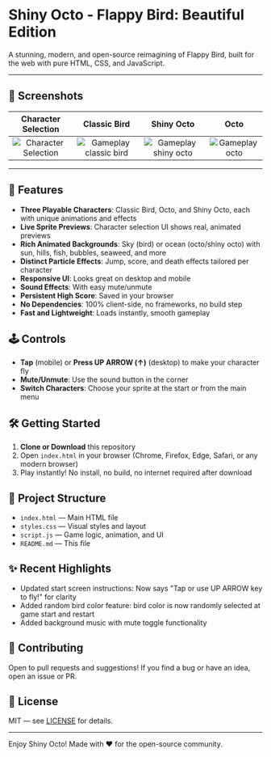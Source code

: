 # Shiny Octo - Flappy Bird: Beautiful Edition

A stunning, modern, and open-source reimagining of Flappy Bird, built for the web with pure HTML, CSS, and JavaScript.

---

## 📸 Screenshots

| Character Selection | Classic Bird | Shiny Octo | Octo |
|:------------------:|:------------:|:----------:|:-----:|
| ![Character Selection](https://hc-cdn.hel1.your-objectstorage.com/s/v3/b8f52be6d9ef5fdf5d601999d7d0635197213cc6_image.png) | ![Gameplay classic bird](https://hc-cdn.hel1.your-objectstorage.com/s/v3/c9a750e7b8fc4a70ce9680b4430b5759429770ce_image.png) | ![Gameplay shiny octo](https://hc-cdn.hel1.your-objectstorage.com/s/v3/cd90f036b9db005472c411fd990751039ca431bb_image.png) | ![Gameplay octo](https://hc-cdn.hel1.your-objectstorage.com/s/v3/8d6db324178778e22e18e71284ab85817823bdcb_image.png) |

---

## 🚀 Features
- **Three Playable Characters**: Classic Bird, Octo, and Shiny Octo, each with unique animations and effects
- **Live Sprite Previews**: Character selection UI shows real, animated previews
- **Rich Animated Backgrounds**: Sky (bird) or ocean (octo/shiny octo) with sun, hills, fish, bubbles, seaweed, and more
- **Distinct Particle Effects**: Jump, score, and death effects tailored per character
- **Responsive UI**: Looks great on desktop and mobile
- **Sound Effects**: With easy mute/unmute
- **Persistent High Score**: Saved in your browser
- **No Dependencies**: 100% client-side, no frameworks, no build step
- **Fast and Lightweight**: Loads instantly, smooth gameplay

## 🕹️ Controls
- **Tap** (mobile) or **Press UP ARROW (↑)** (desktop) to make your character fly
- **Mute/Unmute**: Use the sound button in the corner
- **Switch Characters**: Choose your sprite at the start or from the main menu

## 🛠️ Getting Started
1. **Clone or Download** this repository
2. Open `index.html` in your browser (Chrome, Firefox, Edge, Safari, or any modern browser)
3. Play instantly! No install, no build, no internet required after download

## 📁 Project Structure
- `index.html` — Main HTML file
- `styles.css` — Visual styles and layout
- `script.js` — Game logic, animation, and UI
- `README.md` — This file

## ✨ Recent Highlights
- Updated start screen instructions: Now says "Tap or use UP ARROW key to fly!" for clarity
- Added random bird color feature: bird color is now randomly selected at game start and restart
- Added background music with mute toggle functionality

## 🤝 Contributing
Open to pull requests and suggestions! If you find a bug or have an idea, open an issue or PR.

## 📜 License
MIT — see [LICENSE](LICENSE) for details.

---

Enjoy Shiny Octo! Made with ❤️ for the open-source community.